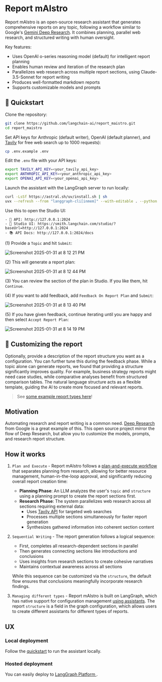 # Report mAIstro

Report mAIstro is an open-source research assistant that generates comprehensive reports on any topic, following a workflow similar to Google's [Gemini Deep Research](https://blog.google/products/gemini/google-gemini-deep-research/). It combines planning, parallel web research, and structured writing with human oversight.

Key features:
- Uses OpenAI o-series reasoning model (default) for intelligent report planning
- Enables human review and iteration of the research plan
- Parallelizes web research across multiple report sections, using Claude-3.5-Sonnet for report writing
- Produces well-formatted markdown reports
- Supports customizable models and prompts

## 🚀 Quickstart

Clone the repository:
```bash
git clone https://github.com/langchain-ai/report_maistro.git
cd report_maistro
```

Set API keys for Anthropic (default writer), OpenAI (default planner), and [Tavily](https://tavily.com) for free web search up to 1000 requests):

```bash
cp .env.example .env
```

Edit the `.env` file with your API keys:

```bash
export TAVILY_API_KEY=<your_tavily_api_key>
export ANTHROPIC_API_KEY=<your_anthropic_api_key>
export OPENAI_API_KEY=<your_openai_api_key>
```

Launch the assistant with the LangGraph server to run locally:
```bash
curl -LsSf https://astral.sh/uv/install.sh | sh
uvx --refresh --from "langgraph-cli[inmem]" --with-editable . --python 3.11 langgraph dev
```

Use this to open the Studio UI:
```
- 🚀 API: http://127.0.0.1:2024
- 🎨 Studio UI: https://smith.langchain.com/studio/?baseUrl=http://127.0.0.1:2024
- 📚 API Docs: http://127.0.0.1:2024/docs
```

(1) Provide a `Topic` and hit `Submit`:

![Screenshot 2025-01-31 at 8 12 21 PM](https://github.com/user-attachments/assets/70ce93d8-c29f-49ea-9e06-19377d8cac7b)

(2) This will generate a report plan:

![Screenshot 2025-01-31 at 8 12 44 PM](https://github.com/user-attachments/assets/a464e71c-e122-422f-9736-62f8bf0b8777)

(3) You can review the section of the plan in Studio. If you like them, hit `Continue`.

(4) If you want to add feedback, add `Feedback On Report Plan` and `Submit`:

![Screenshot 2025-01-31 at 8 13 40 PM](https://github.com/user-attachments/assets/d82102f3-0adb-4eca-ae96-2fe720b22b71)

(5) If you have given feedback, continue iterating until you are happy and then select `Accept Report Plan`:

![Screenshot 2025-01-31 at 8 14 19 PM](https://github.com/user-attachments/assets/1d693e16-79df-4823-8355-482999546922)

## 📖 Customizing the report

Optionally, provide a description of the report structure you want as a configuration. You can further tune this during the feedback phase. While a topic alone can generate reports, we found that providing a structure significantly improves quality. For example, business strategy reports might need case studies, while comparative analyses benefit from structured comparison tables. The natural language structure acts as a flexible template, guiding the AI to create more focused and relevant reports.

> See [some example report types here](report_examples/)!

## Motivation 

Automating research and report writing is a common need. [Deep Research](https://blog.google/products/gemini/google-gemini-deep-research/) from Google is a great example of this. This open source project mirror the flow of Deep Research, but allow you to customize the models, prompts, and research report structure.

## How it works
   
1. `Plan and Execute` - Report mAIstro follows a [plan-and-execute workflow](https://github.com/assafelovic/gpt-researcher) that separates planning from research, allowing for better resource management, human-in-the-loop approval, and significantly reducing overall report creation time:

   - **Planning Phase**: An LLM analyzes the user's `topic` and `structure` using a planning prompt to create the report sections first. 
   - **Research Phase**: The system parallelizes web research across all sections requiring external data:
     - Uses [Tavily API](https://tavily.com/) for targeted web searches
     - Processes multiple sections simultaneously for faster report generation
     - Synthesizes gathered information into coherent section content
   
2. `Sequential Writing` - The report generation follows a logical sequence:
   - First, completes all research-dependent sections in parallel
   - Then generates connecting sections like introductions and conclusions
   - Uses insights from research sections to create cohesive narratives
   - Maintains contextual awareness across all sections
   
   While this sequence can be customized via the `structure`, the default flow ensures that conclusions meaningfully incorporate research findings.

3. `Managing different types` - Report mAIstro is built on LangGraph, which has native support for configuration management [using assistants](https://langchain-ai.github.io/langgraph/concepts/assistants/). The report `structure` is a field in the graph configuration, which allows users to create different assistants for different types of reports. 

## UX

### Local deployment

Follow the [quickstart](#quickstart) to run the assistant locally.

### Hosted deployment
 
You can easily deploy to [LangGraph Platform ](https://langchain-ai.github.io/langgraph/concepts/#deployment-options). 
